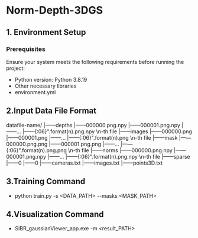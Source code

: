 # Norm-Depth-3DGS
## 1. Environment Setup

### Prerequisites
Ensure your system meets the following requirements before running the project:
- Python version: Python 3.8.19
- Other necessary libraries
- environment.yml

## 2.Input Data File Format
datafile-name/
|——depths
        |——000000.png.npy
        |——000001.png.npy
        |——...
        |——{:06}".format(n).png.npy    \n-th file
|——images
        |——000000.png
        |——000001.png
        |——...
        |——{:06}".format(n).png    \n-th file
|——mask
        |——000000.png.png
        |——000001.png.png
        |——...
        |——{:06}".format(n).png.png    \n-th file
|——norms
        |——000000.png.npy
        |——000001.png.npy
        |——...
        |——{:06}".format(n).png.npy    \n-th file
|——sparse
        |——0
            |——0
                |——cameras.txt
                |——images.txt
                |——points3D.txt
## 3.Training Command
- python train.py -s <DATA_PATH> --masks <MASK_PATH>
## 4.Visualization Command
- SIBR_gaussianViewer_app.exe -m <result_PATH>
